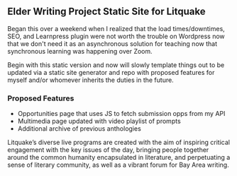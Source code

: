 ## Elder Writing Project Static Site for Litquake

Began this over a weekend when I realized that the load times/downtimes, SEO, and Learnpress plugin were not worth the trouble on Wordpress now that we don't need it as an asynchronous solution for teaching now that synchronous learning was happening over Zoom.

Begin with this static version and now will slowly template things out to be updated via a static site generator and repo with proposed features for myself and/or whomever inherits the duties in the future.

### Proposed Features
- Opportunities page that uses JS to fetch submission opps from my API
- Multimedia page updated with video playlist of prompts
- Additional archive of previous anthologies


Litquake’s diverse live programs are created with the aim of inspiring critical engagement with the key issues of the day, bringing people together around the common humanity encapsulated in literature, and perpetuating a sense of literary community, as well as a vibrant forum for Bay Area writing.






